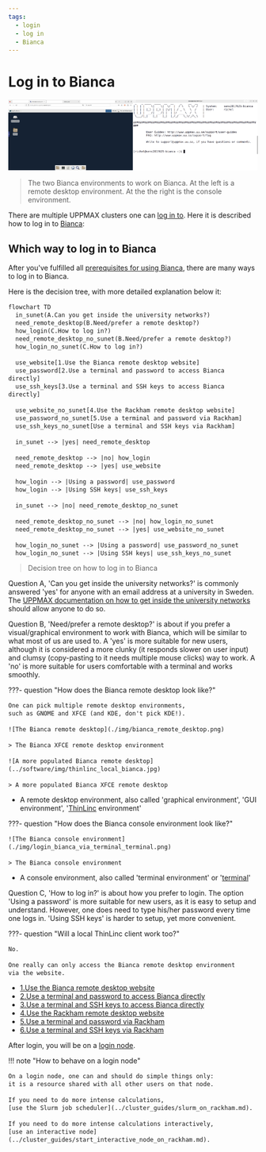 ```yaml
---
tags:
  - login
  - log in
  - Bianca
---
```


# Log in to Bianca

![The Bianca environments](./img/bianca_environments_926_x_261.png)

> The two Bianca environments to work on Bianca.
> At the left is a remote desktop environment.
> At the the right is the console environment.

There are multiple UPPMAX clusters one can [log in to](../getting_started/login.md).
Here it is described how to log in to [Bianca](../cluster_guides/bianca.md):

## Which way to log in to Bianca

After you've fulfilled all [prerequisites for using Bianca](bianca_usage_prerequisites.md),
there are many ways to log in to Bianca.

Here is the decision tree, with more detailed explanation below it:

```mermaid
flowchart TD
  in_sunet(A.Can you get inside the university networks?)
  need_remote_desktop(B.Need/prefer a remote desktop?)
  how_login(C.How to log in?)
  need_remote_desktop_no_sunet(B.Need/prefer a remote desktop?)
  how_login_no_sunet(C.How to log in?)

  use_website[1.Use the Bianca remote desktop website]
  use_password[2.Use a terminal and password to access Bianca directly]
  use_ssh_keys[3.Use a terminal and SSH keys to access Bianca directly]
  
  use_website_no_sunet[4.Use the Rackham remote desktop website]
  use_password_no_sunet[5.Use a terminal and password via Rackham]
  use_ssh_keys_no_sunet[Use a terminal and SSH keys via Rackham]

  in_sunet --> |yes| need_remote_desktop

  need_remote_desktop --> |no| how_login
  need_remote_desktop --> |yes| use_website

  how_login --> |Using a password| use_password
  how_login --> |Using SSH keys| use_ssh_keys

  in_sunet --> |no| need_remote_desktop_no_sunet

  need_remote_desktop_no_sunet --> |no| how_login_no_sunet
  need_remote_desktop_no_sunet --> |yes| use_website_no_sunet

  how_login_no_sunet --> |Using a password| use_password_no_sunet
  how_login_no_sunet --> |Using SSH keys| use_ssh_keys_no_sunet
```

> Decision tree on how to log in to Bianca

Question A, 'Can you get inside the university networks?' is commonly answered
'yes' for anyone with an email address at a university in Sweden. 
The [UPPMAX documentation on how to get inside the university networks](get_inside_sunet.md)
should allow anyone to do so.

Question B, 'Need/prefer a remote desktop?' is about if you prefer a
visual/graphical environment to work with Bianca, which will be similar to
what most of us are used to. A 'yes' is more suitable for new users,
although it is considered a more clunky (it responds slower on user input)
and clumsy (copy-pasting to it needs multiple mouse clicks) way to work.
A 'no' is more suitable for users comfortable with a terminal and works
smoothly.

???- question "How does the Bianca remote desktop look like?"

    One can pick multiple remote desktop environments,
    such as GNOME and XFCE (and KDE, don't pick KDE!).

    ![The Bianca remote desktop](./img/bianca_remote_desktop.png)

    > The Bianca XFCE remote desktop environment

    ![A more populated Bianca remote desktop](../software/img/thinlinc_local_bianca.jpg)

    > A more populated Bianca XFCE remote desktop

- A remote desktop environment, also called 'graphical environment',
  'GUI environment', '[ThinLinc](../software/thinlinc.md) environment'

???- question "How does the Bianca console environment look like?"

    ![The Bianca console environment](./img/login_bianca_via_terminal_terminal.png)

    > The Bianca console environment

- A console environment, also called 'terminal environment' or '[terminal](../software/terminal.md)'

Question C, 'How to log in?' is about how you prefer to login.
The option 'Using a password' is more suitable for new users,
as it is easy to setup and understand. However, one does need to type
his/her password every time one logs in. 'Using SSH keys' is harder
to setup, yet more convenient.

???- question "Will a local ThinLinc client work too?"

    No.

    One really can only access the Bianca remote desktop environment
    via the website.

- [1.Use the Bianca remote desktop website](login_bianca_remote_desktop_website.md)
- [2.Use a terminal and password to access Bianca directly](login_bianca_console_password.md)
- [3.Use a terminal and SSH keys to access Bianca directly](login_bianca_console_ssh_key.md)
- [4.Use the Rackham remote desktop website](login_bianca_remote_desktop_website_no_sunet.md)
- [5.Use a terminal and password via Rackham](login_bianca_console_password_no_sunet.md)
- [6.Use a terminal and SSH keys via Rackham](login_bianca_console_ssh_key_no_sunet.md)

After login, you will be on a [login node](../cluster_guides/login_node.md).

!!! note "How to behave on a login node"

    On a login node, one can and should do simple things only:
    it is a resource shared with all other users on that node.

    If you need to do more intense calculations,
    [use the Slurm job scheduler](../cluster_guides/slurm_on_rackham.md).

    If you need to do more intense calculations interactively,
    [use an interactive node](../cluster_guides/start_interactive_node_on_rackham.md).
